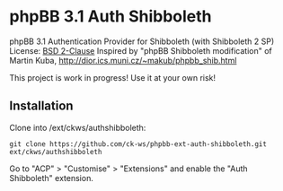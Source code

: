 # phpBB 3.1 Auth Shibboleth

phpBB 3.1 Authentication Provider for Shibboleth (with Shibboleth 2 SP)
License: [BSD 2-Clause](LICENSE)
Inspired by "phpBB Shibboleth modification" of Martin Kuba, http://dior.ics.muni.cz/~makub/phpbb_shib.html

This project is work in progress! Use it at your own risk!

## Installation

Clone into /ext/ckws/authshibboleth:

    git clone https://github.com/ck-ws/phpbb-ext-auth-shibboleth.git ext/ckws/authshibboleth

Go to "ACP" > "Customise" > "Extensions" and enable the "Auth Shibboleth" extension.